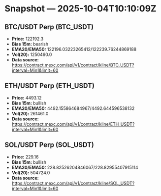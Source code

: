 # Snapshot — 2025-10-04T10:10:09Z

## BTC/USDT Perp (BTC_USDT)
- **Price:** 122192.3
- **Bias 15m:** bearish
- **EMA20/EMA50:** 122196.03223265412/122239.76244869188
- **Vol(20):** 1250460.0
- **Data source:** https://contract.mexc.com/api/v1/contract/kline/BTC_USDT?interval=Min1&limit=60

## ETH/USDT Perp (ETH_USDT)
- **Price:** 4493.12
- **Bias 15m:** bullish
- **EMA20/EMA50:** 4492.155864684967/4492.644596538132
- **Vol(20):** 261461.0
- **Data source:** https://contract.mexc.com/api/v1/contract/kline/ETH_USDT?interval=Min1&limit=60

## SOL/USDT Perp (SOL_USDT)
- **Price:** 229.16
- **Bias 15m:** bullish
- **EMA20/EMA50:** 228.82526204846067/228.82955407915114
- **Vol(20):** 504724.0
- **Data source:** https://contract.mexc.com/api/v1/contract/kline/SOL_USDT?interval=Min1&limit=60
